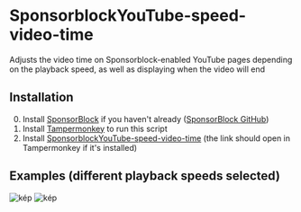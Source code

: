 # SponsorblockYouTube-speed-video-time
Adjusts the video time on Sponsorblock-enabled YouTube pages depending on the playback speed, as well as displaying when the video will end

## Installation
0. Install [SponsorBlock](https://sponsor.ajay.app/) if you haven't already ([SponsorBlock GitHub](https://github.com/ajayyy/SponsorBlock))
1. Install [Tampermonkey](https://www.tampermonkey.net/) to run this script
2. Install [SponsorblockYouTube-speed-video-time](https://github.com/LostViking09/SponsorblockYouTube-speed-video-time/raw/main/SponsorblockYouTube-speed-video-time.user.js) (the link should open in Tampermonkey if it's installed)

## Examples (different playback speeds selected)
![kép](https://github.com/LostViking09/SponsorblockYouTube-speed-video-time/assets/117819350/694daa6a-c73a-4f4b-9e4b-14feedd6fe7e)
![kép](https://github.com/LostViking09/SponsorblockYouTube-speed-video-time/assets/117819350/39a13c71-a267-45ff-895c-83a4fcc8e2a0)


